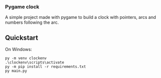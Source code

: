 ### Pygame clock

A simple project made with pygame to build a clock with pointers, arcs and numbers following the arc.

## Quickstart
On Windows:
```
py -m venv clockenv
.\clockenv\scripts\activate
py -m pip install -r requirements.txt
py main.py
```